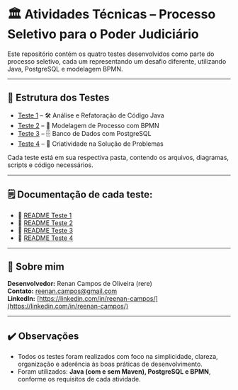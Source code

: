 # 🏛️ Atividades Técnicas – Processo Seletivo para o Poder Judiciário

Este repositório contém os quatro testes desenvolvidos como parte do processo seletivo, cada um representando um desafio diferente, utilizando Java, PostgreSQL e modelagem BPMN.

---

## 📂 Estrutura dos Testes

- [Teste 1](Teste1) – 🛠️ Análise e Refatoração de Código Java
- [Teste 2](Teste2) – 🏢 Modelagem de Processo com BPMN
- [Teste 3](Teste3) – 🗄️ Banco de Dados com PostgreSQL
- [Teste 4](Teste4) – 🧠 Criatividade na Solução de Problemas

Cada teste está em sua respectiva pasta, contendo os arquivos, diagramas, scripts e código necessários.

---

## 🗒️ Documentação de cada teste:

- 📄 [README Teste 1](Teste1/README-Teste1.md)
- 📄 [README Teste 2](Teste2/README-Teste2.md)
- 📄 [README Teste 3](Teste3/README-Teste3.md)
- 📄 [README Teste 4](Teste4/README-Teste4.md)

---

## 🙋 Sobre mim

**Desenvolvedor:** Renan Campos de Oliveira (rere)  
**Contato:** reenan.campos@gmail.com  
**LinkedIn:** [https://linkedin.com/in/reenan-campos/](https://linkedin.com/in/reenan-campos/)

---

## ✔️ Observações

- Todos os testes foram realizados com foco na simplicidade, clareza, organização e aderência às boas práticas de desenvolvimento.  
- Foram utilizados: **Java (com e sem Maven), PostgreSQL e BPMN**, conforme os requisitos de cada atividade.  

